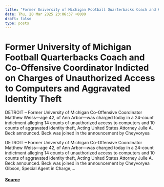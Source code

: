 ```yaml
---
title: "Former University of Michigan Football Quarterbacks Coach and Co-Offensive Coordinator Indicted on Charges of Unauthorized Access to Computers and Aggravated Identity Theft"
date: Thu, 20 Mar 2025 23:06:37 +0000
draft: false
type: posts
---
```

# Former University of Michigan Football Quarterbacks Coach and Co-Offensive Coordinator Indicted on Charges of Unauthorized Access to Computers and Aggravated Identity Theft





DETROIT – Former University of Michigan Co-Offensive Coordinator Matthew Weiss—age 42, of Ann Arbor—was charged today in a 24-count indictment alleging 14 counts of unauthorized access to computers and 10 counts of aggravated identity theft, Acting United States Attorney Julie A. Beck announced. Beck was joined in the announcement by Cheyvoryea

DETROIT – Former University of Michigan Co-Offensive Coordinator Matthew Weiss—age 42, of Ann Arbor—was charged today in a 24-count indictment alleging 14 counts of unauthorized access to computers and 10 counts of aggravated identity theft, Acting United States Attorney Julie A. Beck announced. Beck was joined in the announcement by Cheyvoryea Gibson, Special Agent in Charge,...

#### [Source](https://databreaches.net/2025/03/20/former-university-of-michigan-football-quarterbacks-coach-and-co-offensive-coordinator-indicted-on-charges-of-unauthorized-access-to-computers-and-aggravated-identity-theft/)

